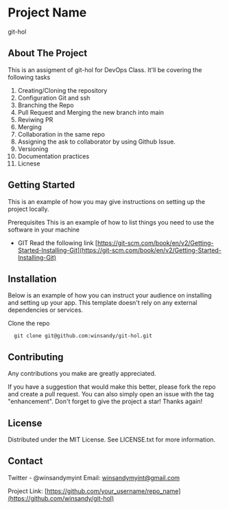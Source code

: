# Project Name
git-hol

## About The Project
This is an assigment of git-hol for DevOps Class. 
It'll be covering the following tasks 

1. Creating/Cloning the repository
2. Configuration Git and ssh
3. Branching the Repo 
4. Pull Request and Merging the new branch into main
5. Reviwing PR
6. Merging
7. Collaboration in the same repo
8. Assigning the ask to collaborator by using Github Issue.
9. Versioning
10. Documentation practices
11. Licnese

## Getting Started
This is an example of how you may give instructions on setting up the project locally.

Prerequisites
This is an example of how to list things you need to use the software in your machine

* GIT
Read the following link 
[https://git-scm.com/book/en/v2/Getting-Started-Installing-Git](https://git-scm.com/book/en/v2/Getting-Started-Installing-Git)

## Installation
Below is an example of how you can instruct your audience on installing and setting up your app. This template doesn't rely on any external dependencies or services.

Clone the repo
```
  git clone git@github.com:winsandy/git-hol.git
```

## Contributing
Any contributions you make are greatly appreciated.

If you have a suggestion that would make this better, please fork the repo and create a pull request. 
You can also simply open an issue with the tag "enhancement". Don't forget to give the project a star! Thanks again!

## License
Distributed under the MIT License. See LICENSE.txt for more information.

## Contact
Twitter - @winsandymyint 
Email: winsandymyint@gmail.com

Project Link: [https://github.com/your_username/repo_name](https://github.com/winsandy/git-hol)

